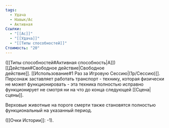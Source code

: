```yaml
---
tags:
  - Удача
  - Навык/Ас
  - Активная
Ссылки:
  - "[[Ас]]"
  - "[[Удача]]"
  - "[[Типы способностей]]"
Стоимость: "20"
---
```

([[Типы способностей#Активная способность|А]]) [[Действия#Свободное действие|Свободное действие]]. [[Использование#1 Раз за Игровую Сессию|(1р/Сессию)]]. Персонаж заставляет работать транспорт - технику, которая физически не может функционировать - эта техника полностью исправно функционирует не смотря ни на что до конца следующей [[Сцена|сцены]].

Верховые животные на пороге смерти также становятся полностью функциональный на указанный период.

([[Очки Истории]]: -1).